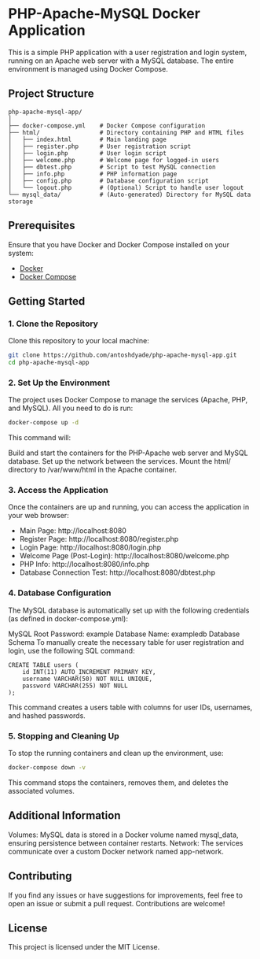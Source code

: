 # PHP-Apache-MySQL Docker Application

This is a simple PHP application with a user registration and login system, running on an Apache web server with a MySQL database. The entire environment is managed using Docker Compose.

## Project Structure

```plaintext
php-apache-mysql-app/
│
├── docker-compose.yml    # Docker Compose configuration
├── html/                 # Directory containing PHP and HTML files
│   ├── index.html        # Main landing page
│   ├── register.php      # User registration script
│   ├── login.php         # User login script
│   ├── welcome.php       # Welcome page for logged-in users
│   ├── dbtest.php        # Script to test MySQL connection
│   ├── info.php          # PHP information page
│   ├── config.php        # Database configuration script
│   └── logout.php        # (Optional) Script to handle user logout
└── mysql_data/           # (Auto-generated) Directory for MySQL data storage

```


## Prerequisites

Ensure that you have Docker and Docker Compose installed on your system:

- [Docker](https://docs.docker.com/get-docker/)
- [Docker Compose](https://docs.docker.com/compose/install/)

## Getting Started

### 1. Clone the Repository

Clone this repository to your local machine:

```bash
git clone https://github.com/antoshdyade/php-apache-mysql-app.git
cd php-apache-mysql-app
```
### 2. Set Up the Environment
The project uses Docker Compose to manage the services (Apache, PHP, and MySQL). All you need to do is run:

```bash
docker-compose up -d
```

This command will:

Build and start the containers for the PHP-Apache web server and MySQL database.
Set up the network between the services.
Mount the html/ directory to /var/www/html in the Apache container.

### 3. Access the Application
Once the containers are up and running, you can access the application in your web browser:

- Main Page: http://localhost:8080
- Register Page: http://localhost:8080/register.php
- Login Page: http://localhost:8080/login.php
- Welcome Page (Post-Login): http://localhost:8080/welcome.php
- PHP Info: http://localhost:8080/info.php
- Database Connection Test: http://localhost:8080/dbtest.php


### 4. Database Configuration
The MySQL database is automatically set up with the following credentials (as defined in docker-compose.yml):

MySQL Root Password: example
Database Name: exampledb
Database Schema
To manually create the necessary table for user registration and login, use the following SQL command:

```mysql
CREATE TABLE users (
    id INT(11) AUTO_INCREMENT PRIMARY KEY,
    username VARCHAR(50) NOT NULL UNIQUE,
    password VARCHAR(255) NOT NULL
);
```


This command creates a users table with columns for user IDs, usernames, and hashed passwords.

### 5. Stopping and Cleaning Up
To stop the running containers and clean up the environment, use:

```bash
docker-compose down -v
```

This command stops the containers, removes them, and deletes the associated volumes.

## Additional Information
Volumes: MySQL data is stored in a Docker volume named mysql_data, ensuring persistence between container restarts.
Network: The services communicate over a custom Docker network named app-network.

## Contributing
If you find any issues or have suggestions for improvements, feel free to open an issue or submit a pull request. Contributions are welcome!

## License
This project is licensed under the MIT License.
